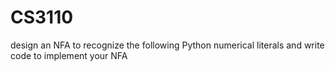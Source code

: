# CS3110
design an NFA to recognize the following Python numerical literals and write code to implement your NFA 
